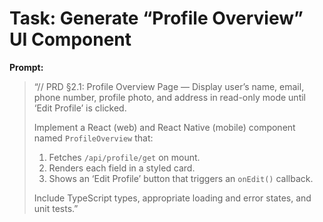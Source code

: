 # Task: Generate “Profile Overview” UI Component

**Prompt:**
> “// PRD §2.1: Profile Overview Page — Display user’s name, email, phone number, profile photo, and address in read-only mode until ‘Edit Profile’ is clicked.
>
> Implement a React (web) and React Native (mobile) component named `ProfileOverview` that:
> 1. Fetches `/api/profile/get` on mount.
> 2. Renders each field in a styled card.
> 3. Shows an ‘Edit Profile’ button that triggers an `onEdit()` callback.
>
> Include TypeScript types, appropriate loading and error states, and unit tests.”